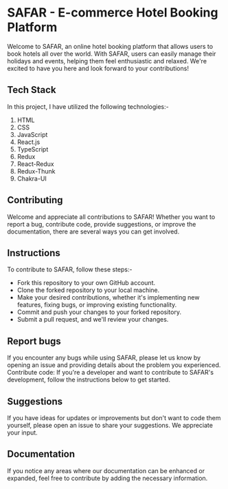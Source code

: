 # SAFAR - E-commerce Hotel Booking Platform

Welcome to SAFAR, an online hotel booking platform that allows users to book hotels all over the world. With SAFAR, users can easily manage their holidays and events, helping them feel enthusiastic and relaxed. We're excited to have you here and look forward to your contributions!

## Tech Stack
In this project, I have utilized the following technologies:-

1. HTML
2. CSS
3. JavaScript
4. React.js
5. TypeScript
6. Redux
7. React-Redux
8. Redux-Thunk
9. Chakra-UI

## Contributing
Welcome and appreciate all contributions to SAFAR! Whether you want to report a bug, contribute code, provide suggestions, or improve the documentation, there are several ways you can get involved.

## Instructions
To contribute to SAFAR, follow these steps:-

- Fork this repository to your own GitHub account.
- Clone the forked repository to your local machine.
- Make your desired contributions, whether it's implementing new features, fixing bugs, or improving existing functionality.
- Commit and push your changes to your forked repository.
- Submit a pull request, and we'll review your changes.


## Report bugs
If you encounter any bugs while using SAFAR, please let us know by opening an issue and providing details about the problem you experienced.
Contribute code: If you're a developer and want to contribute to SAFAR's development, follow the instructions below to get started.

## Suggestions
If you have ideas for updates or improvements but don't want to code them yourself, please open an issue to share your suggestions. We appreciate your input.

## Documentation
If you notice any areas where our documentation can be enhanced or expanded, feel free to contribute by adding the necessary information.
